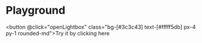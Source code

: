 <script setup>
import { LightboxSdk } from '@placetopay/lightbox-sdk';
import '@placetopay/lightbox-sdk/dist/css/styles.css';

const openLightbox = () => {
    LightboxSdk.init(window.origin).open();
}
</script>

# Playground

<button @click="openLightbox" class="bg-[#3c3c43] text-[#fffff5db] px-4 py-1 rounded-md">Try it by clicking here</button>
